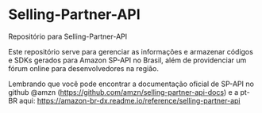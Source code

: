 # Selling-Partner-API
Repositório para Selling-Partner-API


Este repositório serve para gerenciar as informações e armazenar códigos e SDKs gerados para Amazon SP-API no Brasil, além de providenciar um fórum online para desenvolvedores na região.

Lembrando que você pode encontrar a documentação oficial de SP-API no github @amzn (https://github.com/amzn/selling-partner-api-docs) e a pt-BR aqui: https://amazon-br-dx.readme.io/reference/selling-partner-api
